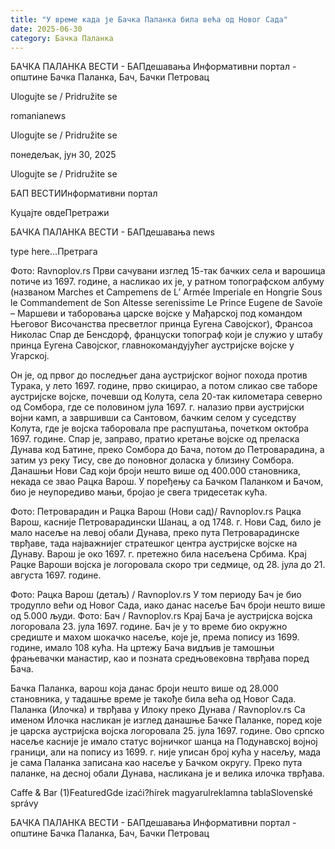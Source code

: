 ```yaml
---
title: "У време када је Бачка Паланка била већа од Новог Сада"
date: 2025-06-30
category: Бачка Паланка
---
```


БАЧКА ПАЛАНКА ВЕСТИ - БАПдешавања Информативни портал - општине Бачка Паланка, Бач, Бачки Петровац

Ulogujte se / Pridružite se

romanianews

Ulogujte se / Pridružite se

понедељак, јун 30, 2025

Ulogujte se / Pridružite se

БАП ВЕСТИИнформативни портал

Куцајте овдеПретражи

БАЧКА ПАЛАНКА ВЕСТИ - БАПдешавања news

type here...Претрага

Фото: Ravnoplov.rs
            Први сачувани изглед 15-так бачких села и варошица потиче из 1697. године, а насликао их је, у ратном топографском албуму (названом Marches et Campemens de L’ Armée Imperiale en Hongrie Sous le Commandement de Son Altesse serenissime Le Prince Eugene de Savoïe – Маршеви и таборовања царске војске у Мађарској под командом Његовог Височанства пресветлог принца Еугена Савојског), Франсоа Николас Спар де Бенсдорф, француски топограф који је служио у штабу принца Еугена Савојског, главнокомандујућег аустријске војске у Угарској.

Он је, од првог до последњег дана аустријског војног похода против Турака, у лето 1697. године, прво скицирао, а потом сликао све таборе аустријске војске, почевши од Колута, села 20-так километара северно од Сомбора, где се половином јула 1697. г. налазио први аустријски војни камп, а завршивши са Сантовом, бачким селом у суседству Колута, где је војска таборовала пре распуштања, почетком октобра 1697. године. Спар је, заправо, пратио кретање војске од преласка Дунава код Батине, преко Сомбора до Бача, потом до Петроварадина, а затим уз реку Тису, све до поновног доласка у близину Сомбора.
Данашњи Нови Сад који броји нешто више од 400.000 становника, некада се звао Рацка Варош. У поређењу са Бачком Паланком и Бачом, био је неупоредиво мањи, бројао је свега тридесетак кућа.


Фото: Петроварадин и Рацка Варош (Нови сад)/ Ravnoplov.rs
Рацка Варош, касније Петроварадински Шанац, а од 1748. г. Нови Сад, било је мало насеље на левој обали Дунава, преко пута Петроварадинске тврђаве, тада најважнијег стратешког центра аустријске војске на Дунаву. Варош је око 1697. г. претежно била насељена Србима. Крај Рацке Вароши војска је логоровала скоро три седмице, од 28. јула до 21. августа 1697. године.


Фото: Рацка Варош (детаљ) / Ravnoplov.rs
У том периоду Бач је био тродупло већи од Новог Сада, иако данас насеље Бач броји нешто више од 5.000 људи.
Фото: Бач / Ravnoplov.rs
Крај Бача је аустријска војска логоровала 23. јула 1697. године. Бач је у то време био окружно средиште и махом шокачко насеље, које је, према попису из 1699. године, имало 108 кућа. На цртежу Бача видљив је тамошњи фрањевачки манастир, као и позната средњовековна тврђава поред Бача.


Бачка Паланка, варош која данас броји нешто више од 28.000 становника, у тадашње време је такође била већа од Новог Сада.
Паланка (Илочка) и тврђава у Илоку преко Дунава / Ravnoplov.rs
Са именом Илочка насликан је изглед данашње Бачке Паланке, поред које је царска аустријска војска логоровала 25. јула 1697. године. Ово српско насеље касније је имало статус војничког шанца на Подунавској војној граници, али на попису из 1699. г. није уписан број кућа у насељу, мада је сама Паланка записана као насеље у Бачком округу. Преко пута паланке, на десној обали Дунава, насликана је и велика илочка тврђава.

Caffe & Bar (1)FeaturedGde izaći?hírek magyarulreklamna tablaSlovenské správy

БАЧКА ПАЛАНКА ВЕСТИ - БАПдешавања Информативни портал - општине Бачка Паланка, Бач, Бачки Петровац

